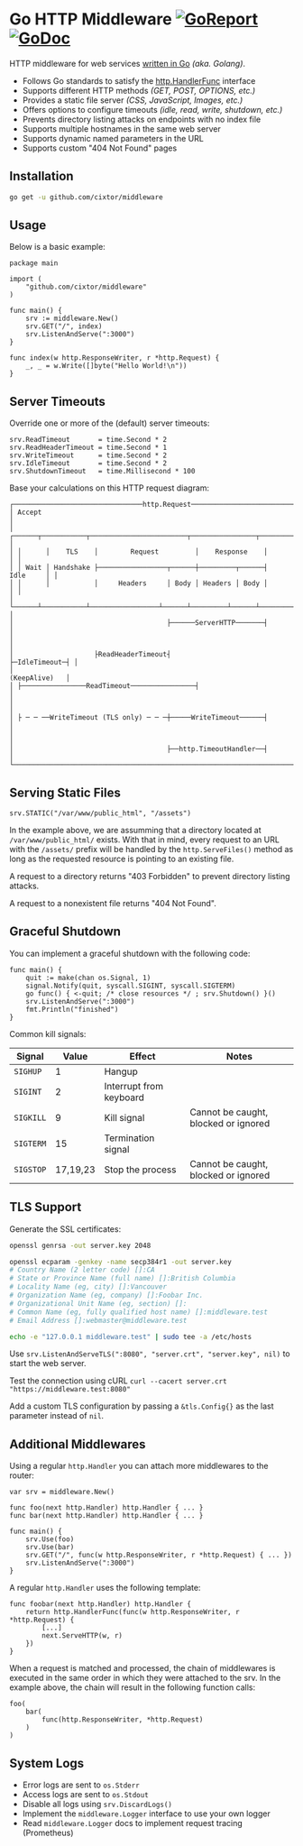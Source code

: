 # Go HTTP Middleware [![GoReport](https://goreportcard.com/badge/github.com/cixtor/middleware)](https://goreportcard.com/report/github.com/cixtor/middleware) [![GoDoc](https://godoc.org/github.com/cixtor/middleware?status.svg)](https://godoc.org/github.com/cixtor/middleware)

HTTP middleware for web services [written in Go](https://golang.org/) _(aka. Golang)_.

* Follows Go standards to satisfy the [http.HandlerFunc](https://golang.org/pkg/net/http/#HandlerFunc) interface
* Supports different HTTP methods _(GET, POST, OPTIONS, etc.)_
* Provides a static file server _(CSS, JavaScript, Images, etc.)_
* Offers options to configure timeouts _(idle, read, write, shutdown, etc.)_
* Prevents directory listing attacks on endpoints with no index file
* Supports multiple hostnames in the same web server
* Supports dynamic named parameters in the URL
* Supports custom "404 Not Found" pages

## Installation

```sh
go get -u github.com/cixtor/middleware
```

## Usage

Below is a basic example:

```golang
package main

import (
    "github.com/cixtor/middleware"
)

func main() {
    srv := middleware.New()
    srv.GET("/", index)
    srv.ListenAndServe(":3000")
}

func index(w http.ResponseWriter, r *http.Request) {
    _, _ = w.Write([]byte("Hello World!\n"))
}
```

## Server Timeouts

Override one or more of the (default) server timeouts:

```golang
srv.ReadTimeout       = time.Second * 2
srv.ReadHeaderTimeout = time.Second * 1
srv.WriteTimeout      = time.Second * 2
srv.IdleTimeout       = time.Second * 2
srv.ShutdownTimeout   = time.Millisecond * 100
```

Base your calculations on this HTTP request diagram:

```plain
┌────────────────────────────────http.Request──────────────────────────────────┐
│ Accept                                                                       │
│ ┌──────┬───────────┬────────────────────────┬────────────────┬─────────────┐ │
│ │      │    TLS    │        Request         │    Response    │             │ │
│ │ Wait │ Handshake ├─────────────────┬──────┼─────────┬──────┤    Idle     │ │
│ │      │           │     Headers     │ Body │ Headers │ Body │             │ │
│ └──────┴───────────┴─────────────────┴──────┴─────────┴──────┴─────────────┘ │
│                                      ├──────ServerHTTP───────┤               │
│                                                                              │
│                    ├ReadHeaderTimeout┤                       ├─IdleTimeout─┤ │
│                                                                (KeepAlive)   │
│ ├────────────────ReadTimeout────────────────┤                                │
│                                                                              │
│ ├ ─ ─ ──WriteTimeout (TLS only) ─ ─ ─┼─────WriteTimeout──────┤               │
│                                                                              │
│                                      ├──http.TimeoutHandler──┤               │
└──────────────────────────────────────────────────────────────────────────────┘
```

## Serving Static Files

```golang
srv.STATIC("/var/www/public_html", "/assets")
```

In the example above, we are assumming that a directory located at `/var/www/public_html/` exists. With that in mind, every request to an URL with the `/assets/` prefix will be handled by the `http.ServeFiles()` method as long as the requested resource is pointing to an existing file.

A request to a directory returns "403 Forbidden" to prevent directory listing attacks.

A request to a nonexistent file returns "404 Not Found".

## Graceful Shutdown

You can implement a graceful shutdown with the following code:

```golang
func main() {
    quit := make(chan os.Signal, 1)
    signal.Notify(quit, syscall.SIGINT, syscall.SIGTERM)
    go func() { <-quit; /* close resources */ ; srv.Shutdown() }()
    srv.ListenAndServe(":3000")
    fmt.Println("finished")
}
```

Common kill signals:

| Signal | Value | Effect | Notes |
|--------|-------|--------|-------|
| `SIGHUP` | 1 | Hangup ||
| `SIGINT` | 2 | Interrupt from keyboard ||
| `SIGKILL` | 9 | Kill signal | Cannot be caught, blocked or ignored |
| `SIGTERM` | 15 | Termination signal ||
| `SIGSTOP` | 17,19,23 | Stop the process | Cannot be caught, blocked or ignored |

## TLS Support

Generate the SSL certificates:

```sh
openssl genrsa -out server.key 2048

openssl ecparam -genkey -name secp384r1 -out server.key
# Country Name (2 letter code) []:CA
# State or Province Name (full name) []:British Columbia
# Locality Name (eg, city) []:Vancouver
# Organization Name (eg, company) []:Foobar Inc.
# Organizational Unit Name (eg, section) []:
# Common Name (eg, fully qualified host name) []:middleware.test
# Email Address []:webmaster@middleware.test

echo -e "127.0.0.1 middleware.test" | sudo tee -a /etc/hosts
```

Use `srv.ListenAndServeTLS(":8080", "server.crt", "server.key", nil)` to start the web server.

Test the connection using cURL `curl --cacert server.crt "https://middleware.test:8080"`

Add a custom TLS configuration by passing a `&tls.Config{}` as the last parameter instead of `nil`.

## Additional Middlewares

Using a regular `http.Handler` you can attach more middlewares to the router:

```golang
var srv = middleware.New()

func foo(next http.Handler) http.Handler { ... }
func bar(next http.Handler) http.Handler { ... }

func main() {
    srv.Use(foo)
    srv.Use(bar)
    srv.GET("/", func(w http.ResponseWriter, r *http.Request) { ... })
    srv.ListenAndServe(":3000")
}
```

A regular `http.Handler` uses the following template:

```golang
func foobar(next http.Handler) http.Handler {
    return http.HandlerFunc(func(w http.ResponseWriter, r *http.Request) {
        [...]
        next.ServeHTTP(w, r)
    })
}
```

When a request is matched and processed, the chain of middlewares is executed in the same order in which they were attached to the srv. In the example above, the chain will result in the following function calls:

```
foo(
    bar(
        func(http.ResponseWriter, *http.Request)
    )
)
```

## System Logs

* Error logs are sent to `os.Stderr`
* Access logs are sent to `os.Stdout`
* Disable all logs using `srv.DiscardLogs()`
* Implement the `middleware.Logger` interface to use your own logger
* Read `middleware.Logger` docs to implement request tracing (Prometheus)
